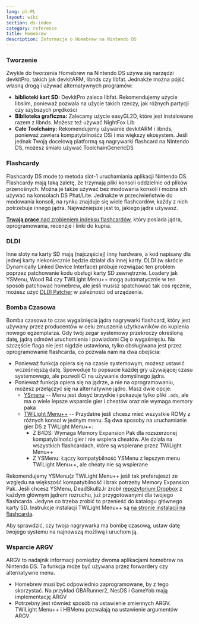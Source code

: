 ```yaml
---
lang: pl-PL
layout: wiki
section: ds-index
category: reference
title: Homebrew
description: Informacje o Homebrew na Nintendo DS
---
```


### Tworzenie

Zwykle do tworzenia Homebrew na Nintendo DS używa się narzędzi devkitPro, takich jak devkitARM, libnds czy libfat. Jednakże można pójść własną drogą i używać alternatywnych programów:

- **biblioteki kart SD:** DevkitPro zaleca libfat. Rekomendujemy użycie libslim, ponieważ pozwala na użycie takich rzeczy, jak różnych partycji czy szybszych prędkości
- **Biblioteka graficzna:** Zalecamy użycie easyGL2D, które jest instalowane razem z libnds. Możesz też używać NightFox Lib
- **Całe Toolchainy:** Rekomendujemy używanie devkitARM i libnds, ponieważ zawiera kompatybilnośćz DSi i ma większy ekosystem. Jeśli jednak Twoją docelową platformą są nagrywarki flashcard na Nintendo DS, możesz śmiało używać ToolchainGenericDS

### Flashcardy

Flashcardy DS mode to metoda slot-1 uruchamiania aplikacji Nintendo DS. Flashcardy mają taką zaletę, że trzymają pliki konsoli oddzielnie od plików przenośnych. Można je także używać bez modowania konsoli i można ich używać na konsolach DS Phat/Lite. Jednakże w przeciwieństwie do modowania konsoli, na rynku znajduje się wiele flashcardów, każdy z nich potrzebuje innego jądra. Najważniejsze jest to, jakiego jądra używasz.

[**Trwają prace** nad zrobieniem indeksu flashcardów](https://nightyoshi370.github.io/mm-github-pages-starter/), który posiada jądra, oprogramowania, recenzje i linki do kupna.

### DLDI

Inne sloty na karty SD mają (najczęściej) inny hardware, a kod napisany dla jednej karty niekoniecznie będzie działał dla innej karty. DLDI (w skrócie Dynamically Linked Device Interface) próbuje rozwiązać ten problem poprzez patchowanie kodu obsługi karty SD zewnętrznie. Loadery jak YSMenu, Wood R4 czy TWiLight Menu++ mogą automatycznie w ten sposób patchować homebrew, ale jeśli musisz spatchować tak coś ręcznie, możesz użyć [DLDI Patcher](https://www.chishm.com/DLDI#tools) w zależności od urządzenia.

### Bomba Czasowa

Bomba czasowa to czas wygaśnięcia jądra nagrywarki flashcard, który jest używany przez producentów w celu zmuszenia użytkowników do kupienia nowego egzemplarza. Gdy twój zegar systemowy przekroczy określoną datę, jądrą odmówi uruchomienia i powiadomi Cię o wygaśnięciu. Na szczęście flaga nie jest nigdzie ustawiona, tylko obsługiwana jest przez oprogramowanie flashcarda, co pozwala nam na dwa obejścia:

- Ponieważ funkcja opiera się na czasie systemowym, możesz ustawić wcześniejszą datę. Spowoduje to popsucie każdej gry używającej czasu systemowego, ale pozwoli Ci na używanie domyślnego jądra.
- Ponieważ funkcja opiera się na jądrze, a nie na oprogramowaniu, możesz przełączyć się na alternatywne jądro. Masz dwie opcje:
  - [YSmenu](https://gbatemp.net/threads/retrogamefan-updates-releases.267243/) -- Menu jest dosyć brzydkie i pokazuje tylko pliki `.nds`, ale ma o wiele lepsze wsparcie gier i cheatów oraz nie wymaga memory paka
  - [TWiLight Menu++](https://github.com/DS-Homebrew/TWiLightMenu) -- Przydatne jeśli chcesz mieć wszystkie ROMy z różnych konsol w jednym menu. Są dwa sposoby na uruchamianie gier DS z TWiLight Menu++:
    - Z B4DS: Wymaga Memory Expansion Pak dla rozszerzonej kompatybilności gier i nie wspiera cheatów. Ale działa na wszystkich flashcardach, które są wspierane przez TWiLight Menu++
    - Z YSMenu: Łączy kompatybilność YSMenu z lepszym menu TWiLight Menu++, ale cheaty nie są wspierane

Rekomendujemy YSMenu(z TWiLight Menu++ jeśli tak preferujesz) ze względu na większość kompatybilność i brak potrzeby Memory Expansion Pak. Jeśli chcesz YSMenu, DeadSkullzJr zrobił [repozytorium Dropbox](https://www.dropbox.com/sh/egadrhxj8gimu5t/AACv2KqWmeXEHkxoYRluobxha?dl=0) z każdym głównym jądrem rozruchu, już przygotowanymi dla twojego flashcarda. Jedyne co trzeba zrobić to przenieść do katalogu głównego karty SD. Instrukcje instalacji TWiLight Menu++ są [na stronie instalacji na flashcarda](../twilightmenu/installing-flashcard).

Aby sprawdzić, czy twoja nagrywarka ma bombę czasową, ustaw datę twojego systemu na najnowszą możliwą i uruchom ją.

### Wsparcie ARGV
ARGV to nadajnik informacji pomiędzy dwoma aplikacjami homebrew na Nintendo DS. Ta funkcja może być używana przez forwardery czy alternatywne menu.

- Homebrew musi być odpowiednio zaprogramowane, by z tego skorzystać. Na przykład GBARunner2, NesDS i GameYob mają implementację ARGV
- Potrzebny jest również sposób na ustawienie zmiennych ARGV. TWiLight Menu++ i HBMenu pozwalają na ustawienie argumentów ARGV
